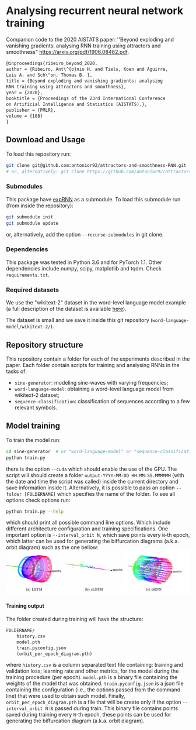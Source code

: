 # Analysing recurrent neural network training

Companion code to the 2020 AISTATS paper: 
''Beyond exploding and vanishing gradients: analysing RNN training using attractors and smoothness"
https://arxiv.org/pdf/1906.08482.pdf.

```
@inproceedings{ribeiro_beyond_2020,
author = {Ribeiro, Ant\^{o}nio H. and Tiels, Koen and Aguirre,
Luis A. and Sch\"on, Thomas B. },
title = {Beyond exploding and vanishing gradients: analysing
RNN training using attractors and smoothness},
year = {2020},
booktitle = {Proceedings of the 23rd International Conference
on Artificial Intelligence and Statistics (AISTATS).},
publisher = {PMLR},
volume = {108}
}
```


## Download and Usage


To load this repository run:
```bash
git clone git@github.com:antonior92/attractors-and-smoothness-RNN.git
# or, alternatively: git clone https://github.com/antonior92/attractors-and-smoothness-RNN.git
```

### Submodules

This package have [expRNN](https://github.com/Lezcano/expRNN) as a submodule. To
load this submodule run (from inside the repository):
```bash
git submodule init
git submodule update
```
or, alternatively, add the option ``--recurse-submodules`` in git clone.

### Dependencies

This package was tested in Python 3.6 and for PyTorch 1.1. Other dependencies include 
numpy, scipy, matplotlib and tqdm. Check ``requirements.txt``.

### Required datasets

We use the "wikitext-2" dataset in the word-level language model example (a full description of the dataset is available
[here](https://www.salesforce.com/products/einstein/ai-research/the-wikitext-dependency-language-modeling-dataset/)).

The dataset is small and we save it inside this git repository (`word-language-model/wikitext-2/`).


## Repository structure

This repository contain a folder for each of the experiments described in the paper. 
Each folder contain scripts for training and analysing RNNs in the tasks of:
- ``sine-generator``:  modeling sine-waves with varying frequencies;
- ``word-language-model``: obtaining a word-level language model from wikitext-2 dataset;
- ``sequence-classification``: classification of sequences according to a few relevant symbols.


## Model training

To train the model run:
```bash
cd sine-generator  # or "word-language-model" or "sequence-classification"
python train.py
```
there is the option ``--cuda`` which should enable the use of the GPU. The script will
should create a folder ``output-YYYY-MM-DD HH:MM:SS.MMMMMM`` (with the date and time the script
was called) inside the current directory and save information inside it. Alternatively,
it is possible to pass an option ``--folder [FOLDERNAME]`` which specifies the name of the folder.
To see all options check options run:
```bash
python train.py --help
```
which should print all possible command line options. Which include different architecture configuration
and training specifications. One important option is ``--interval_orbit N``, which save points
every ``N``-th epoch, which latter can be used for generating the biffurcation diagrams (a.k.a. orbit diagram)
such as the one bellow:
![img/biffurcation_diagrams.png](img/biffurcation_diagrams.png)


#### Training output
The folder created during training will have the structure:
```
FOLDERNAME/
    history.csv
    model.pth
    train.pyconfig.json
    (orbit_per_epoch_diagram.pth)
```
where ``history.csv`` is a column separated text file containing: training and validation loss; learning rate and
other metrics, for the model during the training procedure (per epoch). ``model.pth`` is a binary file containing
the weights of the model that was obtained. ``train.pyconfig.json`` is a json file containing the configuration
(i.e., the options passed from the command line) that were used to obtain such model. Finally,
``orbit_per_epoch_diagram.pth`` is a file that will be create only if the option ``--interval_orbit N``
is passed during train. This binary file contains points saved during training every ``N``-th epoch, these points
can be used for generating the biffurcation diagram (a.k.a. orbit diagram).

